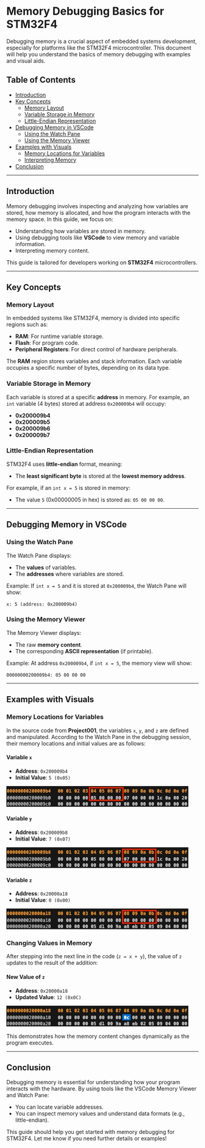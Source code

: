 # Memory Debugging Basics for STM32F4

Debugging memory is a crucial aspect of embedded systems development, especially for platforms like the STM32F4 microcontroller. This document will help you understand the basics of memory debugging with examples and visual aids.

## Table of Contents

- [Introduction](#introduction)
- [Key Concepts](#key-concepts)
  - [Memory Layout](#memory-layout)
  - [Variable Storage in Memory](#variable-storage-in-memory)
  - [Little-Endian Representation](#little-endian-representation)
- [Debugging Memory in VSCode](#debugging-memory-in-vscode)
  - [Using the Watch Pane](#using-the-watch-pane)
  - [Using the Memory Viewer](#using-the-memory-viewer)
- [Examples with Visuals](#examples-with-visuals)
  - [Memory Locations for Variables](#memory-locations-for-variables)
  - [Interpreting Memory](#interpreting-memory)
- [Conclusion](#conclusion)

---

## Introduction

Memory debugging involves inspecting and analyzing how variables are stored, how memory is allocated, and how the program interacts with the memory space. In this guide, we focus on:
- Understanding how variables are stored in memory.
- Using debugging tools like **VSCode** to view memory and variable information.
- Interpreting memory content.

This guide is tailored for developers working on **STM32F4** microcontrollers.

---

## Key Concepts

### Memory Layout

In embedded systems like STM32F4, memory is divided into specific regions such as:
- **RAM**: For runtime variable storage.
- **Flash**: For program code.
- **Peripheral Registers**: For direct control of hardware peripherals.

The **RAM** region stores variables and stack information. Each variable occupies a specific number of bytes, depending on its data type.

### Variable Storage in Memory

Each variable is stored at a specific **address** in memory. For example, an `int` variable (4 bytes) stored at address `0x200009b4` will occupy:
- **0x200009b4**
- **0x200009b5**
- **0x200009b6**
- **0x200009b7**

### Little-Endian Representation

STM32F4 uses **little-endian** format, meaning:
- The **least significant byte** is stored at the **lowest memory address**.

For example, if an `int x = 5` is stored in memory:
- The value `5` (0x00000005 in hex) is stored as: `05 00 00 00`.

---

## Debugging Memory in VSCode

### Using the Watch Pane

The Watch Pane displays:
- The **values** of variables.
- The **addresses** where variables are stored.

Example:
If `int x = 5` and it is stored at `0x200009b4`, the Watch Pane will show:
```
x: 5 (address: 0x200009b4)
```

### Using the Memory Viewer

The Memory Viewer displays:
- The raw **memory content**.
- The corresponding **ASCII representation** (if printable).

Example:
At address `0x200009b4`, if `int x = 5`, the memory view will show:
```
00000000200009b4: 05 00 00 00
```

---

## Examples with Visuals

### Memory Locations for Variables

In the source code from **Project001**, the variables `x`, `y`, and `z` are defined and manipulated. According to the Watch Pane in the debugging session, their memory locations and initial values are as follows:

#### Variable `x`
- **Address**: `0x200009b4`
- **Initial Value**: `5 (0x05)`

![Variable x](/docs/images/001/varX.jpg)

#### Variable `y`
- **Address**: `0x200009b8`
- **Initial Value**: `7 (0x07)`

![Variable y](/docs/images/001/varY.jpg)

#### Variable `z`
- **Address**: `0x20000a18`
- **Initial Value**: `0 (0x00)`

![Variable z](/docs/images/001/varZ.jpg)

### Changing Values in Memory

After stepping into the next line in the code (`z = x + y`), the value of `z` updates to the result of the addition:

#### New Value of `z`
- **Address**: `0x20000a18`
- **Updated Value**: `12 (0x0C)`

![Updated Variable z](/docs/images/001/varZ_newvalue.jpg)

This demonstrates how the memory content changes dynamically as the program executes.

---

## Conclusion

Debugging memory is essential for understanding how your program interacts with the hardware. By using tools like the VSCode Memory Viewer and Watch Pane:
- You can locate variable addresses.
- You can inspect memory values and understand data formats (e.g., little-endian).

This guide should help you get started with memory debugging for STM32F4. Let me know if you need further details or examples!
